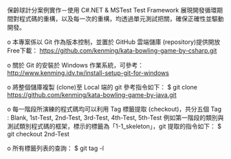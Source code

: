 保齡球計分案例實作－使用 C#.NET & MSTest Test Framework
展現開發循環期間對程式碼的重構，以及每一次的重構，均透過單元測試把關，確保正確性並驅動開發。
     
o 本專案係以 Git 作為版本控制，並置於 GitHub 雲端儲庫 (repository)提供開放Free下載： https://github.com/kenming/kata-bowling-game-by-csharp.git

o 關於 Git 的安裝於 Windows 作業系統，可參考： http://www.kenming.idv.tw/install-setup-git-for-windows

o 將整個儲庫複製 (clone)至 Local 端的 git 參考指令如下： $ git clone https://github.com/kenming/kata-bowling-game-by-java.git

o 每一階段所演練的程式碼均可以利用 Tag 標籤提取 (checkout)，共分五個 Tag : Blank, 1st-Test, 2nd-Test, 3rd-Test, 4th-Test, 5th-Test
  例如第一階段的類別與測試類別程式碼的框架，標示的標籤為「1-1_skeleton」，git 提取的指令如下： $ git checkout 2nd-Test

o 所有標籤列表的查詢： $ git tag -l

